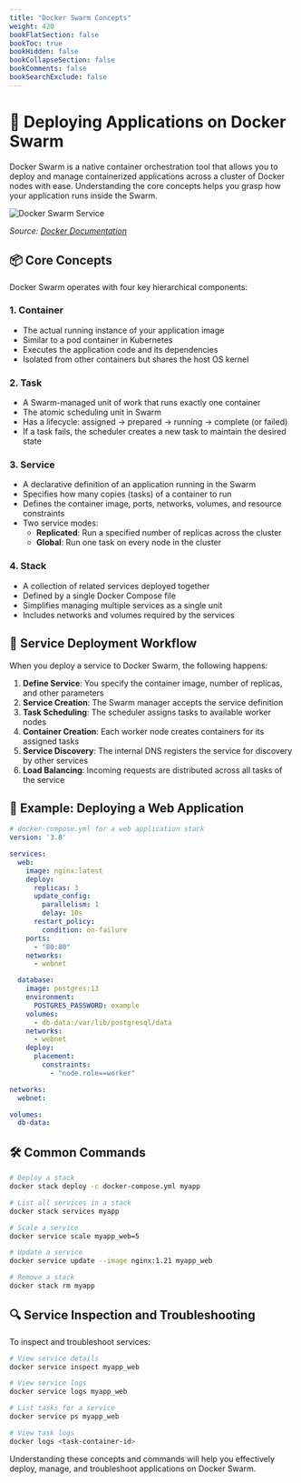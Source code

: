 ```yaml
---
title: "Docker Swarm Concepts"
weight: 420
bookFlatSection: false
bookToc: true
bookHidden: false
bookCollapseSection: false
bookComments: false
bookSearchExclude: false
---
```


# 🚀 Deploying Applications on Docker Swarm

Docker Swarm is a native container orchestration tool that allows you to deploy and manage containerized applications across a cluster of Docker nodes with ease. Understanding the core concepts helps you grasp how your application runs inside the Swarm.

![Docker Swarm Service](/images/services-diagram.webp)

*Source: [Docker Documentation](https://docs.docker.com/engine/swarm/how-swarm-mode-works/services/)*

## 📦 Core Concepts

Docker Swarm operates with four key hierarchical components:

### 1. Container
- The actual running instance of your application image
- Similar to a pod container in Kubernetes
- Executes the application code and its dependencies
- Isolated from other containers but shares the host OS kernel

### 2. Task
- A Swarm-managed unit of work that runs exactly one container
- The atomic scheduling unit in Swarm
- Has a lifecycle: assigned → prepared → running → complete (or failed)
- If a task fails, the scheduler creates a new task to maintain the desired state

### 3. Service
- A declarative definition of an application running in the Swarm
- Specifies how many copies (tasks) of a container to run
- Defines the container image, ports, networks, volumes, and resource constraints
- Two service modes:
  - **Replicated**: Run a specified number of replicas across the cluster
  - **Global**: Run one task on every node in the cluster

### 4. Stack
- A collection of related services deployed together
- Defined by a single Docker Compose file
- Simplifies managing multiple services as a single unit
- Includes networks and volumes required by the services

## 🔄 Service Deployment Workflow

When you deploy a service to Docker Swarm, the following happens:

1. **Define Service**: You specify the container image, number of replicas, and other parameters
2. **Service Creation**: The Swarm manager accepts the service definition
3. **Task Scheduling**: The scheduler assigns tasks to available worker nodes
4. **Container Creation**: Each worker node creates containers for its assigned tasks
5. **Service Discovery**: The internal DNS registers the service for discovery by other services
6. **Load Balancing**: Incoming requests are distributed across all tasks of the service

## 📝 Example: Deploying a Web Application

```yaml
# docker-compose.yml for a web application stack
version: '3.8'

services:
  web:
    image: nginx:latest
    deploy:
      replicas: 3
      update_config:
        parallelism: 1
        delay: 10s
      restart_policy:
        condition: on-failure
    ports:
      - "80:80"
    networks:
      - webnet

  database:
    image: postgres:13
    environment:
      POSTGRES_PASSWORD: example
    volumes:
      - db-data:/var/lib/postgresql/data
    networks:
      - webnet
    deploy:
      placement:
        constraints:
          - "node.role==worker"

networks:
  webnet:

volumes:
  db-data:
```

## 🛠️ Common Commands

```bash
# Deploy a stack
docker stack deploy -c docker-compose.yml myapp

# List all services in a stack
docker stack services myapp

# Scale a service
docker service scale myapp_web=5

# Update a service
docker service update --image nginx:1.21 myapp_web

# Remove a stack
docker stack rm myapp
```

## 🔍 Service Inspection and Troubleshooting

To inspect and troubleshoot services:

```bash
# View service details
docker service inspect myapp_web

# View service logs
docker service logs myapp_web

# List tasks for a service
docker service ps myapp_web

# View task logs
docker logs <task-container-id>
```

Understanding these concepts and commands will help you effectively deploy, manage, and troubleshoot applications on Docker Swarm.